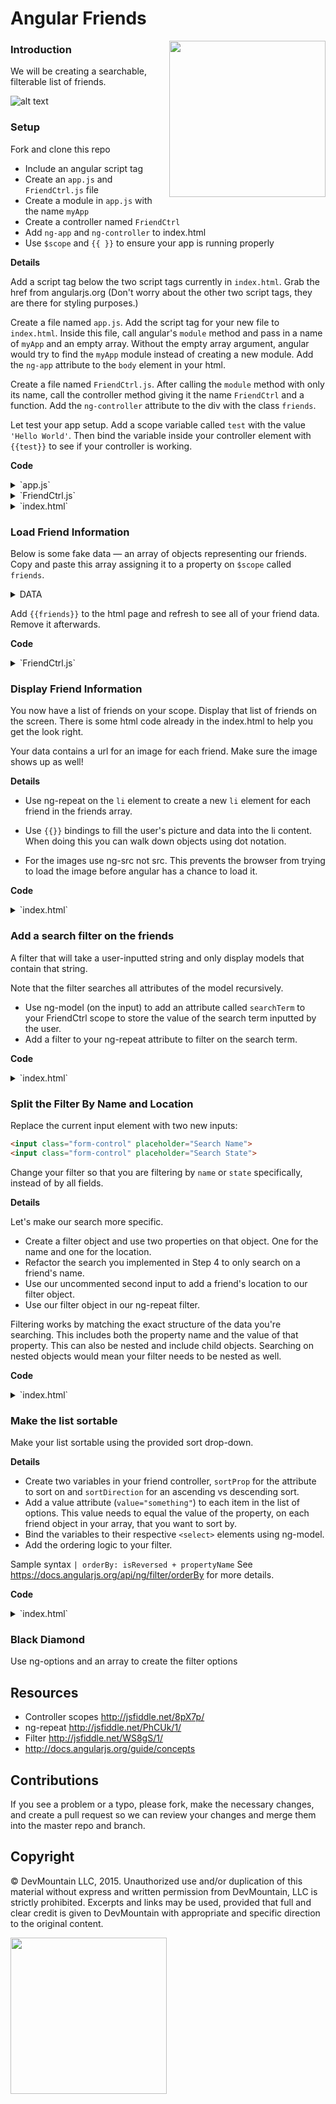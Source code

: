 # Angular Friends
<img src="https://devmounta.in/img/logowhiteblue.png" width="250" align="right">

### Introduction

We will be creating a searchable, filterable list of friends.

![alt text](https://github.com/DevMountain/angular-friends/blob/master/preview.png?raw=true, "Preview Image")

### Setup

Fork and clone this repo

* Include an angular script tag
* Create an `app.js` and `FriendCtrl.js` file
* Create a module in `app.js` with the name `myApp`
* Create a controller named `FriendCtrl`
* Add `ng-app` and `ng-controller` to index.html
* Use `$scope` and `{{ }}` to ensure your app is running properly

**Details**

Add a script tag below the two script tags currently in `index.html`. Grab the href from angularjs.org (Don't worry about the other two script tags, they are there for styling purposes.)

Create a file named `app.js`. Add the script tag for your new file to `index.html`. Inside this file, call angular's `module` method and pass in a name of `myApp` and an empty array. Without the empty array argument, angular would try to find the `myApp` module instead of creating a new module. Add the `ng-app` attribute to the `body` element in your html.

Create a file named `FriendCtrl.js`. After calling the `module` method with only its name, call the controller method giving it the name `FriendCtrl` and a function. Add the `ng-controller` attribute to the div with the class `friends`.

Let test your app setup. Add a scope variable called `test` with the value `'Hello World'`. Then bind the variable inside your controller element with `{{test}}` to see if your controller is working.

**Code**
<details>
  <summary>`app.js`</summary>

  ```js
  angular.module('myApp', []);
  ```
</details>

<details>
  <summary>`FriendCtrl.js`</summary>

  ```js
  angular.module('myApp').controller('FriendCtrl', function($scope){
    $scope.test = 'Hello World';
  })
  ```
</details>

<details>
  <summary>`index.html`</summary>

  ```html
  <body ng-app="myApp">
    <h1>The <strong>facebook</strong> Friend Machine</h1>
    <div class="friends" ng-controller="FriendCtrl">

    <!-- included html code -->

    <script src="https://ajax.googleapis.com/ajax/libs/angularjs/1.6.2/angular.js"></script>
    <script src="./app.js"></script>
    <script src="./FriendCtrl.js"></script>
  </body>
  ```
</details>

### Load Friend Information

Below is some fake data — an array of objects representing our friends. Copy and paste this array assigning it to a property on `$scope` called `friends`.
<details>
  <summary>DATA</summary>
  ```js
  [{
    name: 'Preston McNeil',
    pic_square: 'http://free-profile-pics.com/profile-pictures/01232014/images/albert-einstein-profile-picture-133x133.PNG',
    location: { city: 'Houston', state: 'Texas', country: 'United States', zip: '' },
    status: null,
    friend_count: 628
  },{
    name: 'Ryan Rasmussen',
    pic_square: 'http://free-profile-pics.com/profile-pictures/01232014/images/bruce-lee-profile-picture-133x133.PNG',
    location: { city: 'New York', state: 'New York', country: 'United States', zip: '' },
    status: null,
    friend_count: 994
  },{
    name: 'Terri Ruff',
    pic_square: 'http://free-profile-pics.com/profile-pictures/01232014/images/chuck-norris-profile-picture-133x133.PNG',
    location: { city: 'Sandy', state: 'Utah', country: 'United States', zip: '' },
    status: 'Cannot wait for Hawaii! Excited to b away from work! I\'m getting tired of all the drama!! Big news coming soon!!!',
    friend_count: 268
  },{
    name: 'Lindsey Mayer',
    pic_square: 'http://free-profile-pics.com/profile-pictures/01232014/images/alf-profile-picture-133x133.PNG',
    location: null,
    status: null,
    friend_count: 870
  },{
    name: 'Peter John Renslow',
    pic_square: 'http://free-profile-pics.com/profile-pictures/01242014/images/justin-bieber-profile-picture-133x133.PNG',
    location: { city: 'West Lafayette', state: 'Indiana', country: 'United States', zip: '' },
    status: 'The movie Gravity: decent. The orbital mechanics in the movie Gravity: not so much.',
    friend_count: 549
  },{
    name: 'Craig Carroll',
    pic_square: 'http://free-profile-pics.com/profile-pictures/01242014/images/magnum-pi-profile-picture-133x133.PNG',
    location: { city: 'Tempe', state: 'Arizona', country: 'United States', zip: '' },
    status: null,
    friend_count: 249
  },{
    name: 'Jesse Morrison',
    pic_square: 'http://free-profile-pics.com/profile-pictures/01252014/images/doc-profile-picture-133x133.PNG',
    location: null,
    status: 'I\'m pretty excited at the prospect of having the option for cold water out of the faucet. Not just turning it all the way to the right and getting \'less hot\' water',
    friend_count: 393
  },{
    name: 'Michelle Key',
    pic_square: 'http://free-profile-pics.com/profile-pictures/01242014/images/mr-acid-man-profile-picture-133x133.PNG',
    location: null,
    status: null,
    friend_count: 928
  },{
    name: 'Abe Itty',
    pic_square: 'http://free-profile-pics.com/profile-pictures/01252014/images/leo-dicaprio-profile-picture-133x133.PNG',
    location: null,
    status: null,
    friend_count: 1427
  },{
    name: 'Ken Peng',
    pic_square: 'http://free-profile-pics.com/profile-pictures/01252014/images/fighter-jet-profile-picture-133x133.PNG',
    location: { city: 'Tucson', state: 'Arizona', country: 'United States', zip: '' },
    status: null,
    friend_count: 376
  },{
    name: 'John Dohyung Kwon',
    pic_square: 'http://free-profile-pics.com/profile-pictures/01262014/images/walking-dead-rick-profile-picture-133x133.PNG',
    location: null,
    status: null,
    friend_count: 79
  },{
    name: 'Dan Sullivan',
    pic_square: 'http://free-profile-pics.com/profile-pictures/01232014/images/eagle-profile-picture-133x133.PNG',
    location: { city: 'Cambridge', state: 'Massachusetts', country: 'United States', zip: '' },
    status: null,
    friend_count: 527
  },{
    name: 'Chad Bennett',
    pic_square: 'http://free-profile-pics.com/profile-pictures/01262014/images/wolf-profile-picture-133x133.PNG',
    location: null,
    status: null,
    friend_count: 1885
  },{
    name: 'Kirk Hill',
    pic_square: 'http://free-profile-pics.com/profile-pictures/01232014/images/furby-profile-picture-133x133.PNG',
    location: { city: 'Pearland', state: 'Texas', country: 'United States', zip: '' },
    status: null,
    friend_count: 185
  },{
    name: 'Joseph 'Moses' Craven',
    pic_square: 'http://free-profile-pics.com/profile-pictures/01232014/images/mr-bean-profile-picture-133x133.PNG',
    location: { city: 'Ardmore', state: 'Oklahoma', country: 'United States', zip: '' },
    status: null,
    friend_count: 708
  },{
    name: 'Jeremy James',
    pic_square: 'http://free-profile-pics.com/images/free-blackberry-bbm-profile-picture_246.png',
    location: { city: 'Provo', state: 'Utah', country: 'United States', zip: '' },
    status: null,
    friend_count: 555
  },{
    name: 'Heather Clouse',
    pic_square: 'http://free-profile-pics.com/profile-pictures/01242014/images/painted-kitten-profile-picture-133x133.PNG',
    location: { city: 'Orem', state: 'Utah', country: 'United States', zip: '' },
    status: 'Last night I had a dream that my mother-in-law Angie Clouse unexpectedly stopped by my house and gave me a cleaning to do list.  Apparently it is time to clean my bathroom.',
    friend_count: 366
  },{
    name: 'Joel Gardner',
    pic_square: 'http://free-profile-pics.com/profile-pictures/01242014/images/lamborghini-profile-picture-133x133.PNG',
    location: { city: 'Provo', state: 'Utah', country: 'United States', zip: '' },
    status: null,
    friend_count: 518
  },{
    name: 'Lance Winward',
    pic_square: 'http://free-profile-pics.com/profile-pictures/01242014/images/purple-tiger-profile-picture-133x133.PNG',
    location: { city: 'American Fork', state: 'Utah', country: 'United States', zip: '' },
    status: null,
    friend_count: 482
  },{
    name: 'JD Clark',
    pic_square: 'http://free-profile-pics.com/profile-pictures/01252014/images/darthvader-profile-picture-133x133.PNG',
    location: { city: 'Provo', state: 'Utah', country: 'United States', zip: '' },
    status: 'Internet, why you so distracting?? Stahhp',
    friend_count: 665
  },{
    name: 'Spencer Mooso',
    pic_square: 'http://free-profile-pics.com/profile-pictures/01242014/images/sponge-bob-profile-picture-133x133.PNG',
    location: { city: 'Lehi', state: 'Utah', country: 'United States', zip: '' },
    status: null,
    friend_count: 579
  },{
    name: 'Andrew Wiggins',
    pic_square: 'http://free-profile-pics.com/profile-pictures/01252014/images/fighter-jet-profile-picture-133x133.PNG',
    location: { city: 'Salt Lake City', state: 'Utah', country: 'United States', zip: '' },
    status: null,
    friend_count: 658
  },{
    name: 'Brittany Brown',
    pic_square: 'http://free-profile-pics.com/profile-pictures/01242014/images/kat-von-d-profile-picture-133x133.PNG',
    location: null,
    status: 'Any of my wondeful friends know how to change a water pump on a ford explorer?? :) I will pay and provide delicious treats',
    friend_count: 690
  },{
    name: 'Nick Petersen',
    pic_square: 'http://free-profile-pics.com/images/free-blackberry-bbm-profile-picture_290.png',
    location: { city: 'Jupiter', state: 'Florida', country: 'United States', zip: '' },
    status: 'Very grateful for the wisdom shared during the conferences of the church #ldsgeneralconference',
    friend_count: 707
  },{
    name: 'Jeffrey Swindle',
    pic_square: 'http://free-profile-pics.com/profile-pictures/01242014/images/pumba-profile-picture-133x133.PNG',
    location: { city: 'Ann Arbor', state: 'Michigan', country: 'United States', zip: '' },
    status: null,
    friend_count: 1167
  },{
    name: 'Travis Epperson',
    pic_square: 'http://free-profile-pics.com/images/bbm_avatar_107.png',
    location: { city: 'Phoenix', state: 'Arizona', country: 'United States', zip: '' },
    status: null,
    friend_count: null
  },{
    name: 'Matt LeGare',
    pic_square: 'http://free-profile-pics.com/images/bbm_avatar_117.png',
    location: null,
    status: null,
    friend_count: 350
  },{
    name: 'Karla Jensen Pratt',
    pic_square: 'http://free-profile-pics.com/images/free-blackberry-bbm-profile-picture_175.png',
    location: null,
    status: null,
    friend_count: 855
  }]
  ```
</details>

Add `{{friends}}` to the html page and refresh to see all of your friend data. Remove it afterwards.

**Code**
<details>
  <summary>`FriendCtrl.js`</summary>
  ```js
  angular.module('myApp').controller('FriendCtrl', function($scope){
    $scope.friends = [] // <-- replace this array with the data above
  })
  ```
</details>

### Display Friend Information

You now have a list of friends on your scope.  Display that list of friends on the screen.  There is some html code already in the index.html to help you get the look right.

Your data contains a url for an image for each friend.  Make sure the image shows up as well!

**Details**

* Use ng-repeat on the `li` element to create a new `li` element for each friend in the friends array.

* Use `{{}}` bindings to fill the user's picture and data into the li content.
When doing this you can walk down objects using dot notation.

* For the images use ng-src not src. This prevents the browser from trying to load the image before angular has a chance to load it.

**Code**
<details>
  <summary>`index.html`</summary>
  ```html
  <ul>
      <li class='friend' ng-repeat="friend in friends">
          <img class="profile-pic" ng-src='{{friend.pic_square}}'>
          <h3>{{friend.name}}</h3>
          <div class="location">
              Location: {{friend.location.city}}, {{friend.location.state}}, {{friend.location.country}},
          </div>
          <div class="status">
              Status: {{friend.status.message}}
          </div>
          <div class="num-friends">
              Friends: {{friend.friend_count}}
          </div>
      </li>
  </ul>
  ```
</details>

### Add a search filter on the friends

A filter that will take a user-inputted string and only display models that contain that string.

Note that the filter searches all attributes of the model recursively.
* Use ng-model (on the input) to add an attribute called `searchTerm` to your FriendCtrl scope to store the value of the search term inputted by the user.
* Add a filter to your ng-repeat attribute to filter on the search term.

**Code**
<details>
  <summary>`index.html`</summary>
  ```html
  <input
    class="form-control"
    placeholder="Search Anything About Your Friends"
    ng-model="friendFilter"
  >
  <!-- other html code -->
  <li ng-repeat="friend in friends | filter: friendFilter">
  ```
</details>

### Split the Filter By Name and Location

Replace the current input element with two new inputs:
```html
<input class="form-control" placeholder="Search Name">
<input class="form-control" placeholder="Search State">
```

Change your filter so that you are filtering by `name` or `state` specifically, instead of by all fields.

**Details**

Let's make our search more specific.
* Create a filter object and use two properties on that object.  One for the name and one for the location.
* Refactor the search you implemented in Step 4 to only search on a friend's name.
* Use our uncommented second input to add a friend's location to our filter object.
* Use our filter object in our ng-repeat filter.

Filtering works by matching the exact structure of the data you're searching. This includes both the property name and the value of that property.  This can also be nested and include child objects.  Searching on nested objects would mean your filter needs to be nested as well.

**Code**
<details>
  <summary>`index.html`</summary>
  ```html
    <input
      class="form-control"
      placeholder="Search Name"
      ng-model="friendFilter.name"
    >
    <input
      class="form-control"
      placeholder="Search Location"
      ng-model="friendFilter.location.name"
    >
    <!-- other html code -->
    <ul>
      <li ng-repeat="friend in friends | filter: friendFilter | orderBy: sortDirection + sortProp ">
  ```
</details>

### Make the list sortable

Make your list sortable using the provided sort drop-down.

**Details**

* Create two variables in your friend controller, `sortProp` for the attribute to sort on and `sortDirection` for an ascending vs descending sort.
* Add a value attribute (```value="something"```) to each item in the list of options. This value needs to equal the value of the property, on each friend object in your array, that you want to sort by.
* Bind the variables to their respective `<select>` elements using ng-model.
* Add the ordering logic to your filter.

Sample syntax `| orderBy: isReversed + propertyName`
See https://docs.angularjs.org/api/ng/filter/orderBy for more details.

**Code**
<details>
  <summary>`index.html`</summary>
  ```html
  <select class="input-medium" ng-model="sortProp">
      <option value="name">Name</option>
      <option value="friend_count">#Friends</option>
      <option value="location.city">City</option>
      <option value="location.state">State</option>
      <option value="location.country">Country</option>
  </select>

  <select class="input-medium" ng-model="sortDirection">
      <option value="+">Descending</option>
      <option value="-">Ascending</option>
  </select>
  <!-- other html code -->
  <ul>
      <li ng-repeat="friend in friends | filter: friendFilter | orderBy: sortDirection + sortProp ">
        <!-- other html code -->
      </li>
  </ul>
  ```
</details>

### Black Diamond

Use ng-options and an array to create the filter options

## Resources

* Controller scopes http://jsfiddle.net/8pX7p/
* ng-repeat http://jsfiddle.net/PhCUk/1/
* Filter http://jsfiddle.net/WS8gS/1/
* http://docs.angularjs.org/guide/concepts

## Contributions

If you see a problem or a typo, please fork, make the necessary changes, and create a pull request so we can review your changes and merge them into the master repo and branch.

## Copyright

© DevMountain LLC, 2015. Unauthorized use and/or duplication of this material without express and written permission from DevMountain, LLC is strictly prohibited. Excerpts and links may be used, provided that full and clear credit is given to DevMountain with appropriate and specific direction to the original content.

<img src="https://devmounta.in/img/logowhiteblue.png" width="250">
